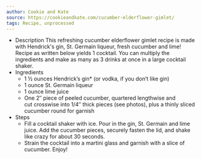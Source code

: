 ```yaml
---
author: Cookie and Kate
source: https://cookieandkate.com/cucumber-elderflower-gimlet/
tags: Recipe, unprocessed
---
```

- Description
This refreshing cucumber elderflower gimlet recipe is made with Hendrick's gin, St. Germain liqueur, fresh cucumber and lime! Recipe as written below yields 1 cocktail. You can multiply the ingredients and make as many as 3 drinks at once in a large cocktail shaker.
- Ingredients
	- 1 ½ ounces Hendrick’s gin* (or vodka, if you don&#8217;t like gin)
	- 1 ounce St. Germain liqueur
	- 1 ounce lime juice
	- One 2&#8243; piece of peeled cucumber, quartered lengthwise and cut crosswise into 1/4&#8243; thick pieces (see photos), plus a thinly sliced cucumber round for garnish
- Steps
	- Fill a cocktail shaker with ice. Pour in the gin, St. Germain and lime juice. Add the cucumber pieces, securely fasten the lid, and shake like crazy for about 30 seconds.
	- Strain the cocktail into a martini glass and garnish with a slice of cucumber. Enjoy!
